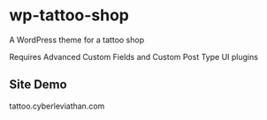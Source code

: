 # wp-tattoo-shop
A WordPress theme for a tattoo shop

Requires Advanced Custom Fields and Custom Post Type UI plugins

## Site Demo
tattoo.cyberleviathan.com 
